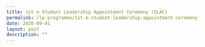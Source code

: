 ```yaml
---
title: 1st e Student Leadership Appointment Ceremony (SLAC)
permalink: /lp-programme/1st-e-student-leadership-appointment-ceremony-slac/
date: 2020-09-01
layout: post
description: ""
---
```

